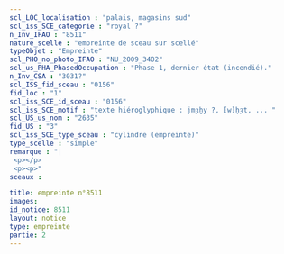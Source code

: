 ```yaml
---
scl_LOC_localisation : "palais, magasins sud"
scl_iss_SCE_categorie : "royal ?"
n_Inv_IFAO : "8511"
nature_scelle : "empreinte de sceau sur scellé"
typeObjet : "Empreinte"
scl_PHO_no_photo_IFAO : "NU_2009_3402"
scl_us_PHA_PhasedOccupation : "Phase 1, dernier état (incendié)."
n_Inv_CSA : "3031?"
scl_ISS_fid_sceau : "0156"
fid_loc : "1"
scl_iss_SCE_id_sceau : "0156"
scl_iss_SCE_motif : "texte hiéroglyphique : jmȝḫy ?, [w]ḥȝt, ... "
scl_US_us_nom : "2635"
fid_US : "3"
scl_iss_SCE_type_sceau : "cylindre (empreinte)"
type_scelle : "simple"
remarque : "|
 <p></p>
 <p><p>"
sceaux :

title: empreinte n°8511
images: 
id_notice: 8511
layout: notice
type: empreinte
partie: 2
---
```

